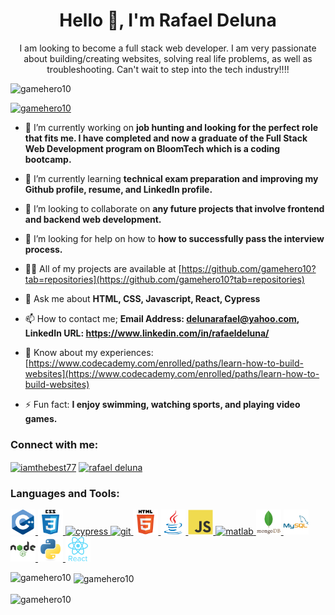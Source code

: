 <h1 align="center">Hello 👋, I'm Rafael Deluna</h1>
<p align="center">I am looking to become a full stack web developer. I am very passionate about building/creating websites, solving real life problems, as well as troubleshooting. Can't wait to step into the tech industry!!!!</p>

<p align="left"> <img src="https://komarev.com/ghpvc/?username=gamehero10&label=Profile%20views&color=0e75b6&style=flat" alt="gamehero10" /> </p>

<p align="left"> <a href="https://github.com/ryo-ma/github-profile-trophy"><img src="https://github-profile-trophy.vercel.app/?username=gamehero10" alt="gamehero10" /></a> </p>

- 🔭 I’m currently working on **job hunting and looking for the perfect role that fits me. I have completed and now a graduate of the Full Stack Web Development program on BloomTech which is a coding bootcamp.**

- 🌱 I’m currently learning **technical exam preparation and improving my Github profile, resume, and LinkedIn profile.**

- 👯 I’m looking to collaborate on **any future projects that involve frontend and backend web development.**

- 🤝 I’m looking for help on how to **how to successfully pass the interview process.**

- 👨‍💻 All of my projects are available at [https://github.com/gamehero10?tab=repositories](https://github.com/gamehero10?tab=repositories)

- 💬 Ask me about **HTML, CSS, Javascript, React, Cypress**

- 📫 How to contact me; **Email Address: delunarafael@yahoo.com, LinkedIn URL: https://www.linkedin.com/in/rafaeldeluna/**

- 📄 Know about my experiences: [https://www.codecademy.com/enrolled/paths/learn-how-to-build-websites](https://www.codecademy.com/enrolled/paths/learn-how-to-build-websites)

- ⚡ Fun fact: **I enjoy swimming, watching sports, and playing video games.**

<h3 align="left">Connect with me:</h3>
<p align="left">
<a href="https://codepen.io/iamthebest77" target="blank"><img align="center" src="https://raw.githubusercontent.com/rahuldkjain/github-profile-readme-generator/master/src/images/icons/Social/codepen.svg" alt="iamthebest77" height="30" width="40" /></a>
<a href="https://linkedin.com/in/rafael deluna" target="blank"><img align="center" src="https://raw.githubusercontent.com/rahuldkjain/github-profile-readme-generator/master/src/images/icons/Social/linked-in-alt.svg" alt="rafael deluna" height="30" width="40" /></a>
</p>

<h3 align="left">Languages and Tools:</h3>
<p align="left"> <a href="https://www.w3schools.com/cpp/" target="_blank" rel="noreferrer"> <img src="https://raw.githubusercontent.com/devicons/devicon/master/icons/cplusplus/cplusplus-original.svg" alt="cplusplus" width="40" height="40"/> </a> <a href="https://www.w3schools.com/css/" target="_blank" rel="noreferrer"> <img src="https://raw.githubusercontent.com/devicons/devicon/master/icons/css3/css3-original-wordmark.svg" alt="css3" width="40" height="40"/> </a> <a href="https://www.cypress.io" target="_blank" rel="noreferrer"> <img src="https://raw.githubusercontent.com/simple-icons/simple-icons/6e46ec1fc23b60c8fd0d2f2ff46db82e16dbd75f/icons/cypress.svg" alt="cypress" width="40" height="40"/> </a> <a href="https://git-scm.com/" target="_blank" rel="noreferrer"> <img src="https://www.vectorlogo.zone/logos/git-scm/git-scm-icon.svg" alt="git" width="40" height="40"/> </a> <a href="https://www.w3.org/html/" target="_blank" rel="noreferrer"> <img src="https://raw.githubusercontent.com/devicons/devicon/master/icons/html5/html5-original-wordmark.svg" alt="html5" width="40" height="40"/> </a> <a href="https://www.java.com" target="_blank" rel="noreferrer"> <img src="https://raw.githubusercontent.com/devicons/devicon/master/icons/java/java-original.svg" alt="java" width="40" height="40"/> </a> <a href="https://developer.mozilla.org/en-US/docs/Web/JavaScript" target="_blank" rel="noreferrer"> <img src="https://raw.githubusercontent.com/devicons/devicon/master/icons/javascript/javascript-original.svg" alt="javascript" width="40" height="40"/> </a> <a href="https://www.mathworks.com/" target="_blank" rel="noreferrer"> <img src="https://upload.wikimedia.org/wikipedia/commons/2/21/Matlab_Logo.png" alt="matlab" width="40" height="40"/> </a> <a href="https://www.mongodb.com/" target="_blank" rel="noreferrer"> <img src="https://raw.githubusercontent.com/devicons/devicon/master/icons/mongodb/mongodb-original-wordmark.svg" alt="mongodb" width="40" height="40"/> </a> <a href="https://www.mysql.com/" target="_blank" rel="noreferrer"> <img src="https://raw.githubusercontent.com/devicons/devicon/master/icons/mysql/mysql-original-wordmark.svg" alt="mysql" width="40" height="40"/> </a> <a href="https://nodejs.org" target="_blank" rel="noreferrer"> <img src="https://raw.githubusercontent.com/devicons/devicon/master/icons/nodejs/nodejs-original-wordmark.svg" alt="nodejs" width="40" height="40"/> </a> <a href="https://www.python.org" target="_blank" rel="noreferrer"> <img src="https://raw.githubusercontent.com/devicons/devicon/master/icons/python/python-original.svg" alt="python" width="40" height="40"/> </a> <a href="https://reactjs.org/" target="_blank" rel="noreferrer"> <img src="https://raw.githubusercontent.com/devicons/devicon/master/icons/react/react-original-wordmark.svg" alt="react" width="40" height="40"/> </a> </p>

<p><img align="left" src="https://github-readme-stats.vercel.app/api/top-langs?username=gamehero10&show_icons=true&locale=en&layout=compact" alt="gamehero10" /></p>

<p>&nbsp;<img align="center" src="https://github-readme-stats.vercel.app/api?username=gamehero10&show_icons=true&locale=en" alt="gamehero10" /></p>

<p><img align="center" src="https://github-readme-streak-stats.herokuapp.com/?user=gamehero10&" alt="gamehero10" /></p>

